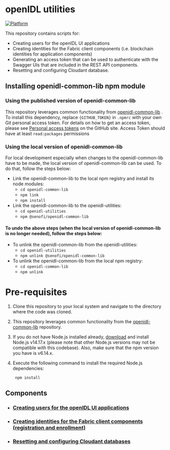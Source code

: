 # openIDL utilities

[![Platform](https://img.shields.io/badge/Node.js-339933?style=for-the-badge&logo=nodedotjs&logoColor=white)](https://nodejs.org)

This repository contains scripts for:

* Creating users for the openIDL UI applications
* Creating identities for the Fabric client components (i.e. blockchain identities for application components)
* Generating an access token that can be used to authenticate with the Swagger UIs that are included in the REST API components.
* Resetting and configuring Cloudant database.

## Installing openidl-common-lib npm module

### Using the published version of openidl-common-lib

This repository leverages common functionality from [openidl-common-lib](https://github.com/openidl-org/openidl-main/tree/main/openidl-common-lib) . To install this dependency, replace `{GITHUB_TOKEN}` in `.npmrc` with your own Git personal access token. For details on how to get an access token, please see [Personal access tokens](https://docs.github.com/en/github/authenticating-to-github/keeping-your-account-and-data-secure/creating-a-personal-access-token) on the GitHub site. Access Token should have at least `read:packages` permissions

### Using the local version of openidl-common-lib

For local development especially when changes to the openidl-common-lib have to be made, the local version of openidl-common-lib can be used. To do that, follow the steps below:

* Link the openidl-common-lib to the local npm registry and install its node modules:
  * `cd openidl-common-lib`
  * `npm link`
  * `npm install`
* Link the openidl-common-lib to the openidl-utilities:
  * `cd openidl-utilities`
  * `npm @senofi/openidl-common-lib`

#### To undo the above steps (when the local version of openidl-common-lib is no longer needed), follow the steps below:
* To unlink the openidl-common-lib from the openidl-utilities:
  * `cd openidl-utilities`
  * `npm unlink @senofi/openidl-common-lib`
* To unlink the openidl-common-lib from the local npm registry:
  * `cd openidl-common-lib`
  * `npm unlink`

# Pre-requisites
1. Clone this repository to your local system and navigate to the directory where the code was cloned.
2. This repository leverages common functionality from the [openidl-common-lib](https://github.com/openidl-org/openidl-main/tree/main/openidl-common-lib) repository.
3. If you do not have Node.js installed already, [download](https://nodejs.org/en/download/releases/) and install Node.js v14.17.x (please note that other Node.js versions may not be compatible with this codebase). Also, make sure that the npm version you have is v6.14.x.
4. Execute the following command to install the required Node.js dependencies:

		npm install


## Components

* ### [Creating users for the openIDL UI applications](/server/app/README.md)

* ### [Creating identities for the Fabric client components (registration and enrollment)](/server/fabric/README.md)

* ### [Resetting and configuring Cloudant databases](/server/cloudant/README.md)


